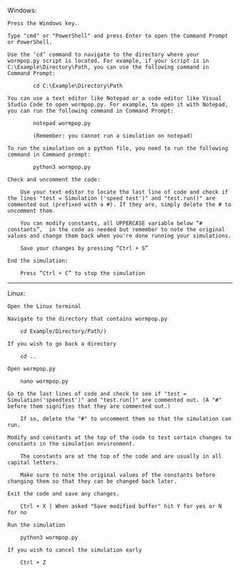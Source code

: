 Windows:

    Press the Windows key.

    Type "cmd" or "PowerShell" and press Enter to open the Command Prompt or PowerShell.

    Use the ‘cd’ command to navigate to the directory where your wormpop.py script is located. For example, if your script is in C:\Example\Directory\Path, you can use the following command in Command Prompt:

            cd C:\Example\Directory\Path

    You can use a text editor like Notepad or a code editor like Visual Studio Code to open wormpop.py. For example, to open it with Notepad, you can run the following command in Command Prompt:

            notepad wormpop.py  

            (Remember: you cannot run a simulation on notepad)

    To run the simulation on a python file, you need to run the following command in Command prompt:

            python3 wormpop.py

    Check and uncomment the code:

        Use your text editor to locate the last line of code and check if the lines "test = Simulation ('speed test')" and "test.run()" are commented out (prefixed with a #). If they are, simply delete the # to uncomment them.

        You can modify constants, all UPPERCASE variable below “# constants”,  in the code as needed but remember to note the original values and change them back when you're done running your simulations.

        Save your changes by pressing “Ctrl + S”

    End the simulation:

        Press “Ctrl + C” to stop the simulation

----------------------------------------------------------------------------------------------------------
Linux:

    Open the Linux terminal

    Navigate to the directory that contains wormpop.py

        cd Example/Directory/Path/)

    If you wish to go back a directory

        cd ..

    Open wormpop.py

        nano wormpop.py

    Go to the last lines of code and check to see if "test = Simulation('speedtest')" and "test.run()" are commented out. (A "#" before them signifies that they are commented out.)

        If so, delete the "#" to uncomment them so that the simulation can run.

    Modify and constants at the top of the code to test certain changes to constants in the simulation environment.

        The constants are at the top of the code and are usually in all capital letters.

        Make sure to note the original values of the constants before changing them so that they can be changed back later.

    Exit the code and save any changes.

        Ctrl + X | When asked "Save modified buffer" hit Y for yes or N for no

    Run the simulation

        python3 wormpop.py

    If you wish to cancel the simulation early

        Ctrl + Z
